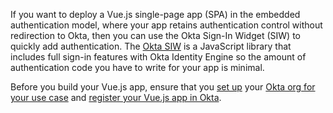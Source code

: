 If you want to deploy a Vue.js single-page app (SPA) in the embedded authentication model, where your app retains authentication control without redirection to Okta, then you can use the Okta Sign-In Widget (SIW) to quickly add authentication. The [Okta SIW](/code/javascript/okta_sign-in_widget/) is a JavaScript library that includes full sign-in features with Okta Identity Engine so the amount of authentication code you have to write for your app is minimal.

Before you build your Vue.js app, ensure that you [set up](/docs/guides/oie-embedded-common-org-setup/nodejs/main/#get-set-up) your [Okta org for your use case](/docs/guides/oie-embedded-common-org-setup/nodejs/main/#set-up-your-okta-org-for-your-use-case) and [register your Vue.js app in Okta](#register-your-app-in-okta).
